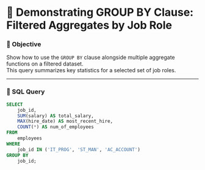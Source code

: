 # 🧩 Demonstrating GROUP BY Clause: Filtered Aggregates by Job Role

### 🎯 Objective
Show how to use the `GROUP BY` clause alongside multiple aggregate functions on a filtered dataset.  
This query summarizes key statistics for a selected set of job roles.

---

### 📄 SQL Query

```sql
SELECT 
    job_id,
    SUM(salary) AS total_salary,
    MAX(hire_date) AS most_recent_hire,
    COUNT(*) AS num_of_employees
FROM 
    employees
WHERE 
    job_id IN ('IT_PROG', 'ST_MAN', 'AC_ACCOUNT')
GROUP BY 
    job_id;
